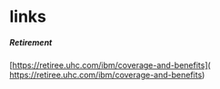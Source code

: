 # links


##### Retirement

 [https://retiree.uhc.com/ibm/coverage-and-benefits]( https://retiree.uhc.com/ibm/coverage-and-benefits)
